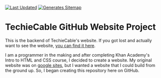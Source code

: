 [![Last Updated](https://img.shields.io/github/last-commit/techiecable/TechieCable.github.io?color=%23584b85&label=Last%20updated%3A&style=flat-square)](https://github.com/TechieCable/techiecable.github.io/commits)
[![Generates Sitemap](https://github.com/TechieCable/techiecable.github.io/actions/workflows/generate-sitemap.yml/badge.svg)](https://github.com/TechieCable/techiecable.github.io/actions/workflows/generate-sitemap.yml)

# TechieCable GitHub Website Project

This is the backend of TechieCable's website. If you got lost and actually want to see the website, [you can find it here](https://techiecable.github.io/).

I am a programmer in the making and after completing Khan Academy's Intro to HTML and CSS course, I decided to create a website. My original website was on [google sites](https://sites.google.com/view/techiecable), but I wanted a website that I could build from the ground up. So, I began creating this repository here on GitHub.
